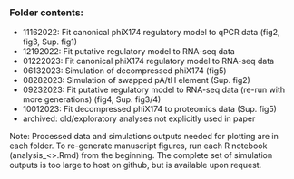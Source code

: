 ### Folder contents:

- 11162022: Fit canonical phiX174 regulatory model to qPCR data (fig2, fig3, Sup. fig1)
- 12192022: Fit putative regulatory model to RNA-seq data
- 01222023: Fit canonical phiX174 regulatory model to RNA-seq data
- 06132023: Simulation of decompressed phiX174 (fig5)
- 08282023: Simulation of swapped pA/tH element (Sup. fig2)
- 09232023: Fit putative regulatory model to RNA-seq data (re-run with more generations) (fig4, Sup. fig3/4)
- 10012023: Fit decompressed phiX174 to proteomics data (Sup. fig5)
- archived: old/exploratory analyses not explicitly used in paper

Note: Processed data and simulations outputs needed for plotting are in each folder. To re-generate manuscript figures, run each R notebook (analysis_<>.Rmd) from the beginning. The complete set of simulation outputs is too large to host on github, but is available upon request. 
